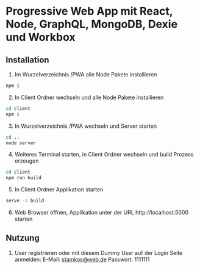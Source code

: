 # Progressive Web App mit React, Node, GraphQL, MongoDB, Dexie und Workbox
## Installation
1. Im Wurzelverzeichnis /PWA alle Node Pakete installieren  
```bash
npm i
```
2. In Client Ordner wechseln und alle Node Pakete installieren
```bash
cd client
npm i
```
3. In Wurzelverzeichnis /PWA wechseln und Server starten
```bash
cd ..
node server
```
4.  Weiteres Terminal starten, in Client Ordner wechseln und build Prozess erzeugen
```bash
cd client
npm run build
```
5. In Client Ordner Applikation starten
```bash
serve -s build
```
6. Web Browser öffnen, Applikation unter der URL http://localhost:5000 starten
## Nutzung
1. User registrieren oder mit diesem Dummy User auf der Login Seite anmelden:
   E-Mail: stamkos@web.de Passwort: 1111111
